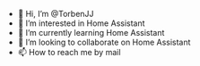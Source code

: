 - 👋 Hi, I’m @TorbenJJ
- 👀 I’m interested in Home Assistant
- 🌱 I’m currently learning Home Assistant 
- 💞️ I’m looking to collaborate on Home Assistant 
- 📫 How to reach me by mail

<!---
TorbenJJ/TorbenJJ is a ✨ special ✨ repository because its `README.md` (this file) appears on your GitHub profile.
You can click the Preview link to take a look at your changes.
--->
